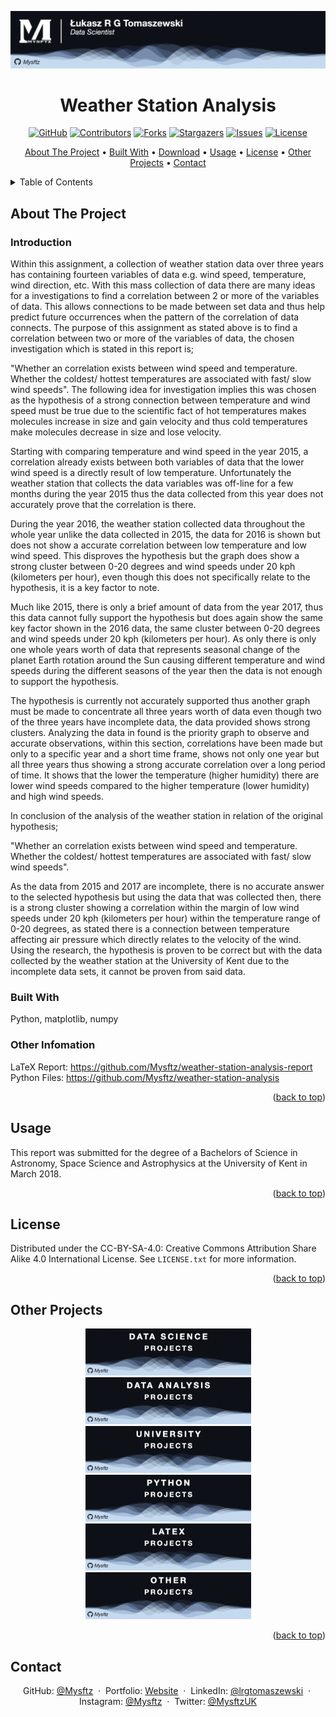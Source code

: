 <a name="readme-top"></a>
<div align="center">

[![alt text](https://github.com/Mysftz/Mysftz/blob/main/assets/READMEHeader.jpeg?raw=true)](https://github.com/Mysftz)
# Weather Station Analysis
[![GitHub][GitHub-shield]](https://github.com/Mysftz/weather-station-analysis)
[![Contributors][contributors-shield]](https://github.com/Mysftz/weather-station-analysis/graphs/contributors)
[![Forks][forks-shield]](https://github.com/Mysftz/weather-station-analysis/network/members)
[![Stargazers][stars-shield]](https://github.com/Mysftz/weather-station-analysis/stargazers)
[![Issues][issues-shield]](https://github.com/Mysftz/weather-station-analysis/issues)
[![License][license-shield]](https://github.com/Mysftz/weather-station-analysis/blob/main/LICENSE.txt)
</div>

<p align="center">
  <a href="#about-the-project">About The Project</a> •
  <a href="#built-with">Built With</a> •
  <a href="https://github.com/Mysftz/weather-station-analysis/archive/refs/heads/main.zip">Download</a> • 
  <a href="#usage">Usage</a> •
  <a href="#license">License</a> •
  <a href="#other-projects">Other Projects</a> •
  <a href="#contact">Contact</a>
</p>

<!-- TABLE OF CONTENTS -->
<details>
  <summary>Table of Contents</summary>
  <ol>
    <li>
      <a href="#about-the-project">About The Project</a>
      <ul>
        <li><a href="#introduction">Infomation</a></li>
        <li><a href="#built-with">Built With</a></li>
        <li><a href="#other-infomation">Other Infomation</a></li>
      </ul>
    </li>
    <li><a href="#usage">Usage</a></li>
    <li><a href="#license">License</a></li>
    <li><a href="#other-projects">Other Projects</a></li>
    <li><a href="#contact">Contact</a></li>
  </ol>
</details>

<!-- ABOUT THE PROJECT -->
## About The Project
### Introduction

Within this assignment, a collection of weather station data over three years has containing fourteen variables of data e.g. wind speed, temperature, wind direction, etc. With this mass collection of data there are many ideas for a investigations to find a correlation between 2 or more of the variables of data. This allows connections to be made between set data and thus help predict future occurrences when the pattern of the correlation of data connects. The purpose of this assignment as stated above is to find a correlation between two or more of the variables of data, the chosen investigation which is stated in this report is;

"Whether an correlation exists between wind speed and temperature. Whether the coldest/ hottest temperatures are associated with fast/ slow wind speeds". The following idea for investigation implies this was chosen as the hypothesis of a strong connection between temperature and wind speed must be true due to the scientific fact of hot temperatures makes molecules increase in size and gain velocity and thus cold temperatures make molecules decrease in size and lose velocity.

Starting with comparing temperature and wind speed in the year 2015, a correlation already exists between both variables of data that the lower wind speed is a directly result of low temperature. Unfortunately the weather station that collects the data variables was off-line for a few months during the year 2015 thus the data collected from this year does not accurately prove that the correlation is there.

During the year 2016, the weather station collected data throughout the whole year unlike the data collected in 2015, the data for 2016 is shown but does not show a accurate correlation between low temperature and low wind speed. This disproves the hypothesis but the graph does show a strong cluster between 0-20 degrees and wind speeds under 20 kph (kilometers per hour), even though this does not specifically relate to the hypothesis, it is a key factor to note. 

Much like 2015, there is only a brief amount of data from the year 2017, thus this data cannot fully support the hypothesis but does again show the same key factor shown in the 2016 data, the same cluster between 0-20 degrees and wind speeds under 20 kph (kilometers per hour). As only there is only one whole years worth of data that represents seasonal change of the planet Earth rotation around the Sun causing different temperature and wind speeds during the different seasons of the year then the data is not enough to support the hypothesis. 

The hypothesis is currently not accurately supported thus another graph must be made to concentrate all three years worth of data even though two of the three years have incomplete data, the data provided shows strong clusters. Analyzing the data in found is the priority graph to observe and accurate observations, within this section, correlations have been made but only to a specific year and a short time frame, shows not only one year but all three years thus showing a strong accurate correlation over a long period of time. It shows that the lower the temperature (higher humidity) there are lower wind speeds compared to the higher temperature (lower humidity) and high wind speeds.

In conclusion of the analysis of the weather station in relation of the original hypothesis;

"Whether an correlation exists between wind speed and temperature. Whether the coldest/ hottest temperatures are associated with fast/ slow wind speeds".

As the data from 2015 and 2017 are incomplete, there is no accurate answer to the selected hypothesis but using the data that was collected then, there is a strong cluster showing a correlation within the margin of low wind speeds under 20 kph (kilometers per hour) within the temperature range of 0-20 degrees, as stated there is a connection between temperature affecting air pressure which directly relates to the velocity of the wind. Using the research, the hypothesis is proven to be correct but with the data collected by the weather station at the University of Kent due to the incomplete data sets, it cannot be proven from said data. 

### Built With

Python, matplotlib, numpy

### Other Infomation

LaTeX Report: https://github.com/Mysftz/weather-station-analysis-report </br>
Python Files: https://github.com/Mysftz/weather-station-analysis

<p align="right">(<a href="#readme-top">back to top</a>)</p> 

<!-- USAGE -->
## Usage

This report was submitted for the degree of a Bachelors of Science in Astronomy, Space Science and Astrophysics at the University of Kent in March 2018.

<p align="right">(<a href="#readme-top">back to top</a>)</p>

<!-- LICENSE -->
## License
Distributed under the CC-BY-SA-4.0: Creative Commons Attribution Share Alike 4.0 International License. See `LICENSE.txt` for more information.

<p align="right">(<a href="#readme-top">back to top</a>)</p>

<!-- OTHER PROJECTS --> 
## Other Projects
<div align="center">
<a href="https://github.com/stars/Mysftz/lists/data-science-projects" style="margin:10px; margin-bottom:50px"><img src="https://github.com/Mysftz/Mysftz/blob/main/assets/Button-DataScience.jpeg?raw=true" alt="Data Science Projects Button" width="265" height="75"></a>
<a href="https://github.com/stars/Mysftz/lists/data-analysis-projects" style="margin:10px; margin-bottom:50px"><img src="https://github.com/Mysftz/Mysftz/blob/main/assets/Button-DataAnalysis.jpeg?raw=true" alt="Data Analysis Projects Button" width="265" height="75"></a>
<a href="https://github.com/stars/Mysftz/lists/university-projects" style="margin:10px; margin-bottom:50px"><img src="https://github.com/Mysftz/Mysftz/blob/main/assets/Button-University.jpeg?raw=true" alt="University Projects Button" width="265" height="75"></a>
<a href="https://github.com/stars/Mysftz/lists/python-projects" style="margin:10px; margin-bottom:50px"><img src="https://github.com/Mysftz/Mysftz/blob/main/assets/Button-Python.jpeg?raw=true" alt="Python Projects Button" width="265" height="75"></a>
<a href="https://github.com/stars/Mysftz/lists/latex-projects" style="margin:10px; padding-bottom:50px"><img src="https://github.com/Mysftz/Mysftz/blob/main/assets/Button-Latex.jpeg?raw=true" alt="LaTeX Projects Button" width="265" height="75"></a>
<a href="https://github.com/stars/Mysftz/lists/other-projects" style="margin:10px; margin-bottom:50px"><img src="https://github.com/Mysftz/Mysftz/blob/main/assets/Button-Other.jpeg?raw=true" alt="Other Projects Button" width="265" height="75"></a>
</div>

<p align="right">(<a href="#readme-top">back to top</a>)</p>

<!-- CONTACT -->
## Contact
<div align="center">

GitHub: [@Mysftz](https://github.com/Mysftz) &nbsp;&middot;&nbsp; Portfolio: [Website](https://mysftz.github.io) &nbsp;&middot;&nbsp; LinkedIn: [@lrgtomaszewski](https://www.linkedin.com/in/lrgtomaszewski/) &nbsp;&middot;&nbsp; Instagram: [@Mysftz](https://www.instagram.com/mysftz/) &nbsp;&middot;&nbsp; Twitter: [@MysftzUK](https://twitter.com/MysftzUK)
</div>

[contributors-shield]: https://img.shields.io/github/contributors/mysftz/weather-station-analysis.svg?style=for-the-badge
[forks-shield]: https://img.shields.io/github/forks/mysftz/weather-station-analysis.svg?style=for-the-badge
[stars-shield]: https://img.shields.io/github/stars/mysftz/weather-station-analysis.svg?style=for-the-badge
[issues-shield]: https://img.shields.io/github/issues/mysftz/weather-station-analysis.svg?style=for-the-badge
[license-shield]: https://img.shields.io/github/license/mysftz/weather-station-analysis.svg?style=for-the-badge
[github-shield]: https://img.shields.io/badge/-GitHub-black.svg?style=for-the-badge&logo=GitHub&colorB=555